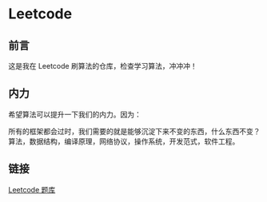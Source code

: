 # Leetcode

## 前言

这是我在 Leetcode 刷算法的仓库，检查学习算法，冲冲冲！

## 内力

希望算法可以提升一下我们的内力。因为：

所有的框架都会过时，我们需要的就是能够沉淀下来不变的东西，什么东西不变？算法，数据结构，编译原理，网络协议，操作系统，开发范式，软件工程。

## 链接

[Leetcode 题库](https://leetcode-cn.com/problemset/all/)
